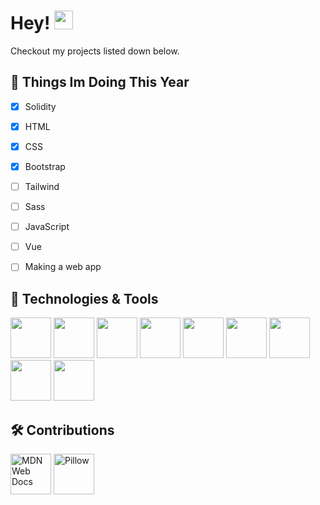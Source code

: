 # Hey! <img src="https://raw.githubusercontent.com/millionhz/millionhz/master/gallery/wave.gif" width="30px">

Checkout my projects listed down below.

## 📝 Things Im Doing This Year

- [X] Solidity
- [X] HTML
- [X] CSS
- [X] Bootstrap
- [ ] Tailwind
- [ ] Sass
- [ ] JavaScript
- [ ] Vue
- [ ] Making a web app


## 🧰 Technologies & Tools

<img src="https://cdn.jsdelivr.net/gh/devicons/devicon/icons/python/python-original.svg" width="65px"> <img src="https://cdn.jsdelivr.net/gh/devicons/devicon/icons/cplusplus/cplusplus-original.svg" width="65px">
<img src="https://cdn.jsdelivr.net/gh/devicons/devicon/icons/javascript/javascript-original.svg" width="65px" /> <img src="https://cdn.jsdelivr.net/gh/devicons/devicon/icons/solidity/solidity-original.svg" width="65px" fill="white"/> <img src="https://cdn.jsdelivr.net/gh/devicons/devicon/icons/html5/html5-original.svg" width="65px"/>
<img src="https://cdn.jsdelivr.net/gh/devicons/devicon/icons/css3/css3-original.svg" width="65px"/> <img src="https://cdn.jsdelivr.net/gh/devicons/devicon/icons/bootstrap/bootstrap-original.svg" width="65px"/> <img src="https://cdn.jsdelivr.net/gh/devicons/devicon/icons/dart/dart-original.svg" width="65px"/> <img src="https://cdn.jsdelivr.net/gh/devicons/devicon/icons/flutter/flutter-original.svg" width="65px" />

## 🛠️ Contributions

<a href="https://github.com/mdn" ><img src="https://avatars.githubusercontent.com/u/7565578?s=200&v=4" width="65px" alt="MDN Web Docs"/></a> <a href="https://github.com/python-pillow/Pillow"><img src="https://raw.githubusercontent.com/python-pillow/pillow-logo/main/pillow-logo-248x250.png" width="65px" alt="Pillow"></a>